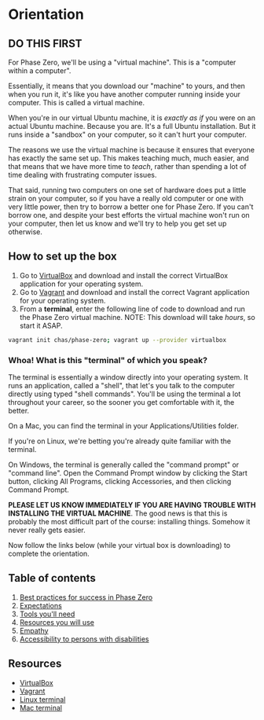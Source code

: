 # Orientation

## DO THIS FIRST

For Phase Zero, we'll be using a "virtual machine". This is a "computer within a computer".

Essentially, it means that you download our "machine" to yours, and then when you run it, it's like you have another computer running inside your computer. This is called a virtual machine.

When you're in our virtual Ubuntu machine, it is *exactly as if* you were on an actual Ubuntu machine. Because you are. It's a full Ubuntu installation. But it runs inside a "sandbox" on your computer, so it can't hurt your computer.

The reasons we use the virtual machine is because it ensures that everyone has exactly the same set up. This makes teaching much, much easier, and that means that we have more time to *teach*, rather than spending a lot of time dealing with frustrating computer issues.

That said, running two computers on one set of hardware does put a little strain on your computer, so if you have a really old computer or one with very little power, then try to borrow a better one for Phase Zero. If you can't borrow one, and despite your best efforts the virtual machine won't run on your computer, then let us know and we'll try to help you get set up otherwise.

## How to set up the box

1. Go to [VirtualBox](https://www.virtualbox.org/wiki/Downloads) and download and install the correct VirtualBox application for your operating system.
2. Go to [Vagrant](https://www.vagrantup.com/downloads.html) and download and install the correct Vagrant application for your operating system.
3. From a **terminal**, enter the following line of code to download and run the Phase Zero virtual machine. NOTE: This download will take *hours*, so start it ASAP.

```sh
vagrant init chas/phase-zero; vagrant up --provider virtualbox
```

### Whoa! What is this "terminal" of which you speak?

The terminal is essentially a window directly into your operating system. It runs an application, called a "shell", that let's you talk to the computer directly using typed "shell commands". You'll be using the terminal a lot throughout your career, so the sooner you get comfortable with it, the better.

On a Mac, you can find the terminal in your Applications/Utilities folder.

If you're on Linux, we're betting you're already quite familiar with the terminal.

On Windows, the terminal is generally called the "command prompt" or "command line". Open the Command Prompt window by clicking the Start button, clicking All Programs, clicking Accessories, and then clicking Command Prompt.

**PLEASE LET US KNOW IMMEDIATELY IF YOU ARE HAVING TROUBLE WITH INSTALLING THE VIRTUAL MACHINE**. The good news is that this is probably the most difficult part of the course: installing things. Somehow it never really gets easier.

Now follow the links below (while your virtual box is downloading) to complete the orientation.

## Table of contents

1. [Best practices for success in Phase Zero](/1-best-practices/)
2. [Expectations](/2-expectations/)
3. [Tools you'll need](/3-tools/)
4. [Resources you will use](/4-resources/)
5. [Empathy](/5-empathy/)
6. [Accessibility to persons with disabilities](/6-accessibility/)

## Resources

- [VirtualBox](https://www.virtualbox.org/)
- [Vagrant](https://www.vagrantup.com/)
- [Linux terminal](http://ryanstutorials.net/linuxtutorial/commandline.php)
- [Mac terminal](http://www.macworld.co.uk/feature/mac-software/get-more-out-of-os-x-terminal-3608274/)
